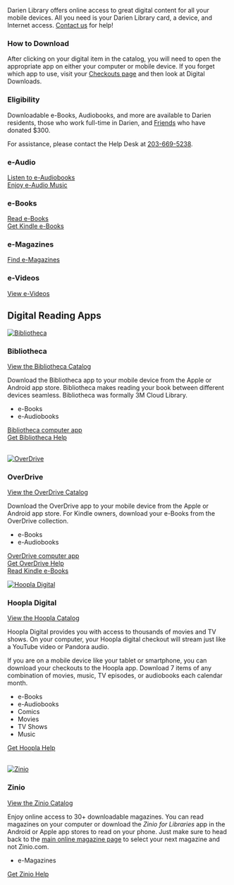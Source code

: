 Darien Library offers online access to great digital content for all your mobile devices. All you need is your Darien Library card, a device, and Internet access. [Contact us](/contact "Contact us") for help!

<div class="margin-bottom-20"></div>

<div class="row margin-bottom-30">
<div class="col-md-6">

### How to Download 
After clicking on your digital item in the catalog, you will need to open the appropriate app on either your computer or mobile device. If you forget which app to use, visit your [Checkouts page](/myaccount/circulation "Checkouts") and then look at Digital Downloads.

<div class="margin-bottom-20"></div>  

</div>
<div class="col-md-6">

### Eligibility

Downloadable e-Books, Audiobooks, and more are available to Darien residents, those who work full-time in Darien, and [Friends](/friends "Friends of the Library") who have donated $300.

For assistance, please contact the Help Desk at [203-669-5238](tel:2036695238 "203-669-5238").

</div>
</div>


<div class="row margin-bottom-20">
<div class="col-xs-6 col-md-6">
<div class="row">
<div class="col-xs-12 col-md-6">

<i class="fa fa-headphones fa-5x" aria-hidden="true"></i>

### e-Audio
[Listen to e-Audiobooks](/catalog/search/keyword?search=%2A&formats=eaudiobook "e-Audiobooks")<br />
[Enjoy e-Audio Music](/catalog/search/keyword?search=%2A&formats=emusic "e-Audio Music")

<div class="margin-bottom-10"></div>     
</div>
<div class="col-xs-12 col-md-6">
<i class="fa fa-tablet fa-5x" aria-hidden="true"></i>

### e-Books
[Read e-Books](/catalog/search/keyword?search=%2A&formats=ebook "e-Books")<br />
[Get Kindle e-Books](/kindle "Get Kindle e-Books")

<div class="margin-bottom-10"></div>    
</div>
</div>
</div> 
<div class="col-xs-6 col-md-6">
<div class="row">
<div class="col-xs-12 col-md-6">
<i class="fa fa-file-text-o fa-5x" aria-hidden="true"></i>

### e-Magazines
[Find e-Magazines](https://www.rbdigital.com/darienct/service/zinio/landing? "e-Magazines")
<br />
<div class="margin-bottom-80"></div>       
</div> 
<div class="col-xs-12 col-md-6">
<i class="fa fa-film fa-5x" aria-hidden="true"></i>

### e-Videos
[View e-Videos](/catalog/search/keyword?search=%2A&formats=evideo "e-Videos")
</div>
</div>
</div>
</div>

<div class="text-center margin-bottom-50">
  <h2 class="title-v2 title-center">Digital Reading Apps</h2>
</div>

<div class="row margin-bottom-20">
<div class="col-md-6">

<a href="http://ebook.3m.com/library/darienlibrary/Featured"><img src="/uploads/logos/3m_icon.png" alt= "Bibliotheca" /></a>

### Bibliotheca

[View the Bibliotheca Catalog](http://ebook.3m.com/library/darienlibrary/Featured "Bibliotheca")

Download the Bibliotheca app to your mobile device from the Apple or Android app store. Bibliotheca makes reading your book between different devices seamless. Bibliotheca was formally 3M Cloud Library.

* e-Books
* e-Audiobooks

[Bibliotheca computer app](http://www.3m.com/us/library/eBook/index.html "Bibliotheca")<br />
[Get Bibliotheca Help](http://www.3m.com/us/library/eBook/support.html "Bibliotheca help")
<br />
<br />

</div>
<div class="col-md-6">

<a href="http://digital.darienlibrary.org/"><img src="/uploads/logos/overdrive_icon.jpg" alt= "OverDrive" /></a>
 
### OverDrive 

[View the OverDrive Catalog](http://digital.darienlibrary.org/ "OverDrive")

Download the OverDrive app to your mobile device from the Apple or Android app store. For Kindle owners, download your e-Books from the OverDrive collection.

* e-Books
* e-Audiobooks

[OverDrive computer app](http://app.overdrive.com/ "OverDrive")<br />
[Get OverDrive Help](http://help.overdrive.com/ "OverDrive help")<br />
[Read Kindle e-Books](/kindle "Kindle e-Books")


</div>
</div> 

<div class="row margin-bottom-20">
<div class="col-md-6">

<a href="https://www.hoopladigital.com/home"><img src="/uploads/logos/hoopla_icon.png" alt= "Hoopla Digital" /></a>

### Hoopla Digital 

[View the Hoopla Catalog](https://www.hoopladigital.com/home "Hoopla")

Hoopla Digital provides you with access to thousands of movies and TV shows. On your computer, your Hoopla digital checkout will stream just like a YouTube video or Pandora audio. 

If you are on a mobile device like your tablet or smartphone, you can download your checkouts to the Hoopla app. Download 7 items of any combination of movies, music, TV episodes, or audiobooks each calendar month. 

* e-Books
* e-Audiobooks
* Comics
* Movies
* TV Shows
* Music

[Get Hoopla Help](https://www.hoopladigital.com/support "Hoopla help")
<br />
<br />

</div>
<div class="col-md-6">

<a href="https://www.rbdigital.com/darienct/service/zinio/landing?"><img src="/uploads/logos/zinio_icon.png" alt= "Zinio" /></a>

### Zinio

[View the Zinio Catalog](https://www.rbdigital.com/darienct/service/zinio/landing? "Zinio")

Enjoy online access to 30+ downloadable magazines. You can read magazines on your computer or download the _Zinio for Libraries_ app in the Android or Apple app stores to read on your phone. Just make sure to head back to the [main online magazine page](https://www.rbdigital.com/darienct/service/zinio/landing? "Online magazines") to select your next magazine and not Zinio.com.

* e-Magazines

[Get Zinio Help](https://www.rbdigital.com/help/zinio-faq "Zinio help")

</div>
</div>